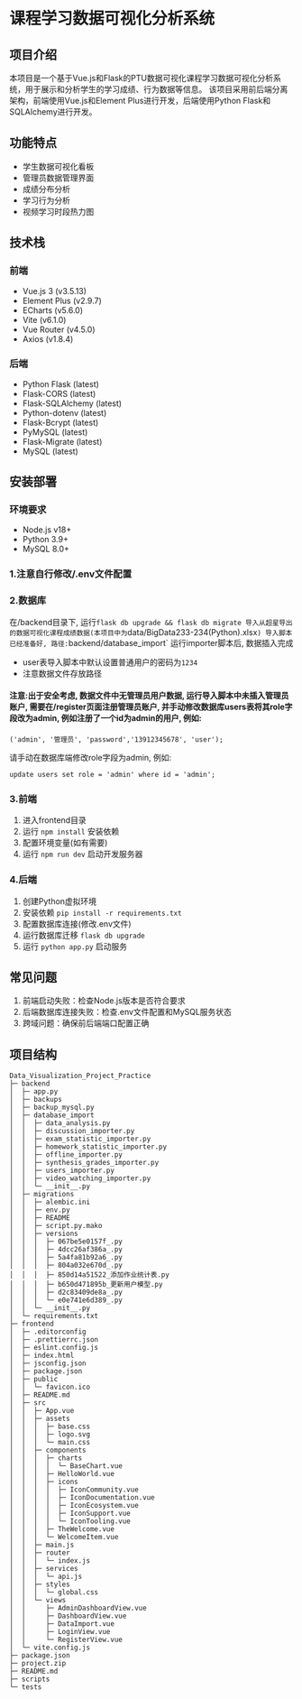 # 课程学习数据可视化分析系统

## 项目介绍
本项目是一个基于Vue.js和Flask的PTU数据可视化课程学习数据可视化分析系统，用于展示和分析学生的学习成绩、行为数据等信息。
该项目采用前后端分离架构，前端使用Vue.js和Element Plus进行开发，后端使用Python Flask和SQLAlchemy进行开发。
## 功能特点
- 学生数据可视化看板
- 管理员数据管理界面
- 成绩分布分析
- 学习行为分析
- 视频学习时段热力图

## 技术栈
### 前端
- Vue.js 3 (v3.5.13)
- Element Plus (v2.9.7)
- ECharts (v5.6.0)
- Vite (v6.1.0)
- Vue Router (v4.5.0)
- Axios (v1.8.4)

### 后端
- Python Flask (latest)
- Flask-CORS (latest)
- Flask-SQLAlchemy (latest)
- Python-dotenv (latest)
- Flask-Bcrypt (latest)
- PyMySQL (latest)
- Flask-Migrate (latest)
- MySQL (latest)

## 安装部署
### 环境要求
- Node.js v18+
- Python 3.9+
- MySQL 8.0+

### 1.注意自行修改/.env文件配置
### 2.数据库
在/backend目录下, 运行`flask db upgrade && flask db migrate
导入从超星导出的数据可视化课程成绩数据(本项目中为`data/BigData233-234(Python).xlsx`)
导入脚本已经准备好, 路径:`backend/database_import`
运行importer脚本后, 数据插入完成
- user表导入脚本中默认设置普通用户的密码为`1234`
- 注意数据文件存放路径
#### 注意:出于安全考虑, 数据文件中无管理员用户数据, 运行导入脚本中未插入管理员账户, 需要在/register页面注册管理员账户, 并手动修改数据库users表将其role字段改为admin, 例如注册了一个id为admin的用户, 例如:
```
('admin', '管理员', 'password','13912345678', 'user');
```
请手动在数据库端修改role字段为admin, 例如:
```
update users set role = 'admin' where id = 'admin';
```

### 3.前端
1. 进入frontend目录
2. 运行 `npm install` 安装依赖
3. 配置环境变量(如有需要)
4. 运行 `npm run dev` 启动开发服务器

### 4.后端
1. 创建Python虚拟环境
2. 安装依赖 `pip install -r requirements.txt`
3. 配置数据库连接(修改.env文件)
4. 运行数据库迁移 `flask db upgrade`
5. 运行 `python app.py` 启动服务

## 常见问题
1. 前端启动失败：检查Node.js版本是否符合要求
2. 后端数据库连接失败：检查.env文件配置和MySQL服务状态
3. 跨域问题：确保前后端端口配置正确

## 项目结构
```
Data_Visualization_Project_Practice
├─ backend
│  ├─ app.py
│  ├─ backups
│  ├─ backup_mysql.py
│  ├─ database_import
│  │  ├─ data_analysis.py
│  │  ├─ discussion_importer.py
│  │  ├─ exam_statistic_importer.py
│  │  ├─ homework_statistic_importer.py
│  │  ├─ offline_importer.py
│  │  ├─ synthesis_grades_importer.py
│  │  ├─ users_importer.py
│  │  ├─ video_watching_importer.py
│  │  └─ __init__.py
│  ├─ migrations
│  │  ├─ alembic.ini
│  │  ├─ env.py
│  │  ├─ README
│  │  ├─ script.py.mako
│  │  ├─ versions
│  │  │  ├─ 067be5e0157f_.py
│  │  │  ├─ 4dcc26af386a_.py
│  │  │  ├─ 5a4fa81b92a6_.py
│  │  │  ├─ 804a032e670d_.py
│  │  │  ├─ 850d14a51522_添加作业统计表.py
│  │  │  ├─ b650d471895b_更新用户模型.py
│  │  │  ├─ d2c83409de8a_.py
│  │  │  └─ e0e741e6d389_.py
│  │  └─ __init__.py
│  └─ requirements.txt
├─ frontend
│  ├─ .editorconfig
│  ├─ .prettierrc.json
│  ├─ eslint.config.js
│  ├─ index.html
│  ├─ jsconfig.json
│  ├─ package.json
│  ├─ public
│  │  └─ favicon.ico
│  ├─ README.md
│  ├─ src
│  │  ├─ App.vue
│  │  ├─ assets
│  │  │  ├─ base.css
│  │  │  ├─ logo.svg
│  │  │  └─ main.css
│  │  ├─ components
│  │  │  ├─ charts
│  │  │  │  └─ BaseChart.vue
│  │  │  ├─ HelloWorld.vue
│  │  │  ├─ icons
│  │  │  │  ├─ IconCommunity.vue
│  │  │  │  ├─ IconDocumentation.vue
│  │  │  │  ├─ IconEcosystem.vue
│  │  │  │  ├─ IconSupport.vue
│  │  │  │  └─ IconTooling.vue
│  │  │  ├─ TheWelcome.vue
│  │  │  └─ WelcomeItem.vue
│  │  ├─ main.js
│  │  ├─ router
│  │  │  └─ index.js
│  │  ├─ services
│  │  │  └─ api.js
│  │  ├─ styles
│  │  │  └─ global.css
│  │  └─ views
│  │     ├─ AdminDashboardView.vue
│  │     ├─ DashboardView.vue
│  │     ├─ DataImport.vue
│  │     ├─ LoginView.vue
│  │     └─ RegisterView.vue
│  └─ vite.config.js
├─ package.json
├─ project.zip
├─ README.md
├─ scripts
└─ tests

```